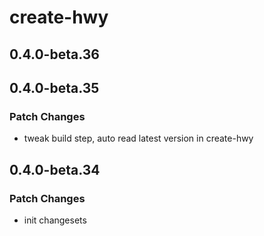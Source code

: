 # create-hwy

## 0.4.0-beta.36

## 0.4.0-beta.35

### Patch Changes

- tweak build step, auto read latest version in create-hwy

## 0.4.0-beta.34

### Patch Changes

- init changesets
